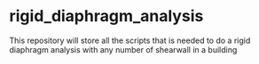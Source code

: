 # rigid_diaphragm_analysis
This repository will store all the scripts that is needed to do a rigid diaphragm analysis with any number of shearwall in a building

